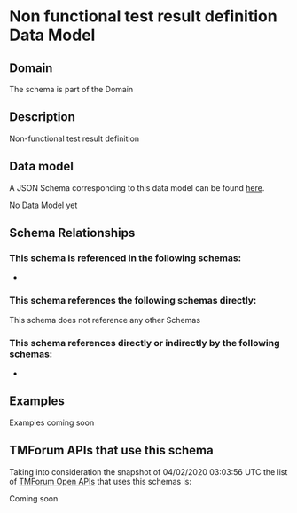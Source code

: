 # Non functional test result definition Data Model

## Domain

The  schema is part of the  Domain

## Description

Non-functional test result definition

## Data model

A JSON Schema corresponding to this data model can be found
[here](https://github.com/tmforum-rand/schemas/blob/candidates/Common/NonFunctionalTestResultDefinition.schema.json).

No Data Model yet

## Schema Relationships

### This schema is referenced in the following schemas:

-

### This schema references the following schemas directly:

This schema does not reference any other Schemas

### This schema references directly or indirectly by the following schemas:

-



## Examples

Examples coming soon

## TMForum APIs that use this schema

Taking into consideration the snapshot of 04/02/2020 03:03:56 UTC the list of [TMForum Open APIs](https://www.tmforum.org/open-apis/) that uses this schemas is:

Coming soon